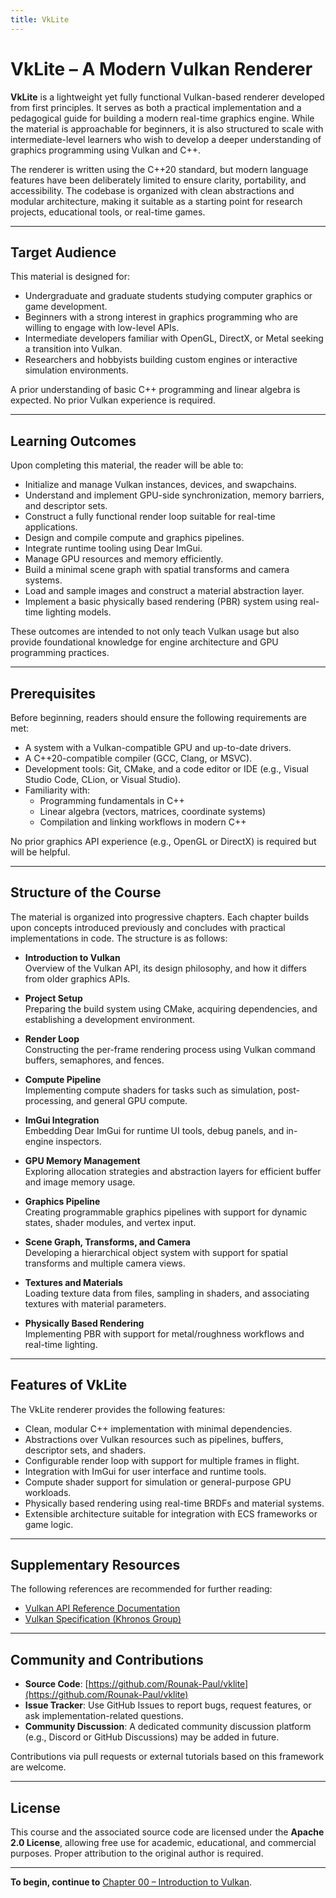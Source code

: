 ```yaml
---
title: VkLite
---
```


# VkLite – A Modern Vulkan Renderer

**VkLite** is a lightweight yet fully functional Vulkan-based renderer developed from first principles. It serves as both a practical implementation and a pedagogical guide for building a modern real-time graphics engine. While the material is approachable for beginners, it is also structured to scale with intermediate-level learners who wish to develop a deeper understanding of graphics programming using Vulkan and C++.

The renderer is written using the C++20 standard, but modern language features have been deliberately limited to ensure clarity, portability, and accessibility. The codebase is organized with clean abstractions and modular architecture, making it suitable as a starting point for research projects, educational tools, or real-time games.

---

## Target Audience

This material is designed for:

- Undergraduate and graduate students studying computer graphics or game development.
- Beginners with a strong interest in graphics programming who are willing to engage with low-level APIs.
- Intermediate developers familiar with OpenGL, DirectX, or Metal seeking a transition into Vulkan.
- Researchers and hobbyists building custom engines or interactive simulation environments.

A prior understanding of basic C++ programming and linear algebra is expected. No prior Vulkan experience is required.

---

## Learning Outcomes

Upon completing this material, the reader will be able to:

- Initialize and manage Vulkan instances, devices, and swapchains.
- Understand and implement GPU-side synchronization, memory barriers, and descriptor sets.
- Construct a fully functional render loop suitable for real-time applications.
- Design and compile compute and graphics pipelines.
- Integrate runtime tooling using Dear ImGui.
- Manage GPU resources and memory efficiently.
- Build a minimal scene graph with spatial transforms and camera systems.
- Load and sample images and construct a material abstraction layer.
- Implement a basic physically based rendering (PBR) system using real-time lighting models.

These outcomes are intended to not only teach Vulkan usage but also provide foundational knowledge for engine architecture and GPU programming practices.

---

## Prerequisites

Before beginning, readers should ensure the following requirements are met:

- A system with a Vulkan-compatible GPU and up-to-date drivers.
- A C++20-compatible compiler (GCC, Clang, or MSVC).
- Development tools: Git, CMake, and a code editor or IDE (e.g., Visual Studio Code, CLion, or Visual Studio).
- Familiarity with:
    - Programming fundamentals in C++
    - Linear algebra (vectors, matrices, coordinate systems)
    - Compilation and linking workflows in modern C++

No prior graphics API experience (e.g., OpenGL or DirectX) is required but will be helpful.

---

## Structure of the Course

The material is organized into progressive chapters. Each chapter builds upon concepts introduced previously and concludes with practical implementations in code. The structure is as follows:

- **Introduction to Vulkan**  
  Overview of the Vulkan API, its design philosophy, and how it differs from older graphics APIs.

- **Project Setup**  
  Preparing the build system using CMake, acquiring dependencies, and establishing a development environment.

- **Render Loop**  
  Constructing the per-frame rendering process using Vulkan command buffers, semaphores, and fences.

- **Compute Pipeline**  
  Implementing compute shaders for tasks such as simulation, post-processing, and general GPU compute.

- **ImGui Integration**  
  Embedding Dear ImGui for runtime UI tools, debug panels, and in-engine inspectors.

- **GPU Memory Management**  
  Exploring allocation strategies and abstraction layers for efficient buffer and image memory usage.

- **Graphics Pipeline**  
  Creating programmable graphics pipelines with support for dynamic states, shader modules, and vertex input.

- **Scene Graph, Transforms, and Camera**  
  Developing a hierarchical object system with support for spatial transforms and multiple camera views.

- **Textures and Materials**  
  Loading texture data from files, sampling in shaders, and associating textures with material parameters.

- **Physically Based Rendering**  
  Implementing PBR with support for metal/roughness workflows and real-time lighting.

---

## Features of VkLite

The VkLite renderer provides the following features:

- Clean, modular C++ implementation with minimal dependencies.
- Abstractions over Vulkan resources such as pipelines, buffers, descriptor sets, and shaders.
- Configurable render loop with support for multiple frames in flight.
- Integration with ImGui for user interface and runtime tools.
- Compute shader support for simulation or general-purpose GPU workloads.
- Physically based rendering using real-time BRDFs and material systems.
- Extensible architecture suitable for integration with ECS frameworks or game logic.

---

## Supplementary Resources

The following references are recommended for further reading:

- [Vulkan API Reference Documentation](https://vulkan.lunarg.com)
- [Vulkan Specification (Khronos Group)](https://registry.khronos.org/vulkan/specs/1.3/html/vkspec.html)

---

## Community and Contributions

- **Source Code**: [https://github.com/Rounak-Paul/vklite](https://github.com/Rounak-Paul/vklite)
- **Issue Tracker**: Use GitHub Issues to report bugs, request features, or ask implementation-related questions.
- **Community Discussion**: A dedicated community discussion platform (e.g., Discord or GitHub Discussions) may be added in future.

Contributions via pull requests or external tutorials based on this framework are welcome.

---

## License

This course and the associated source code are licensed under the **Apache 2.0 License**, allowing free use for academic, educational, and commercial purposes. Proper attribution to the original author is required.

---

**To begin, continue to** [Chapter 00 – Introduction to Vulkan](00/introduction.md).